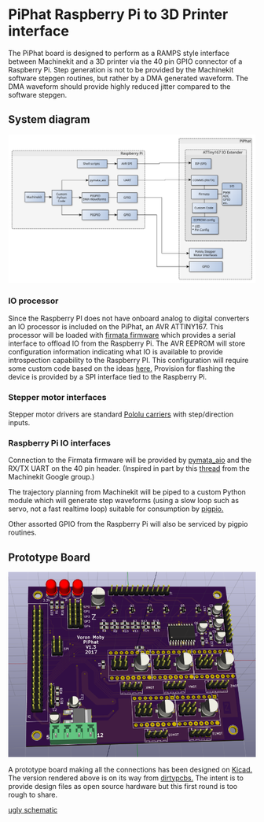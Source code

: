 # PiPhat Raspberry Pi to 3D Printer interface

The PiPhat board is designed to perform as a RAMPS style interface between Machinekit and a 3D printer via the 40 pin GPIO connector of a Raspberry Pi. Step generation is not to be provided by the Machinekit software stepgen routines, but rather by a DMA generated waveform. The DMA waveform should provide highly reduced jitter compared to the software stepgen.

## System diagram

![diagram](system_diagram/system.svg)

### IO processor

Since the Raspberry PI does not have onboard analog to digital converters an IO processor is included on the PiPhat, an AVR ATTINY167. This processor will be loaded with [firmata firmware](https://github.com/firmata/arduino) which provides a serial interface to offload IO from the Raspberry Pi. The AVR EEPROM will store configuration information indicating what IO is available to provide introspection capability to the Raspberry PI. This configuration will require some custom code based on the ideas [here.](https://arduino.stackexchange.com/questions/28971/can-you-save-data-to-eeprom-using-firmata)  Provision for flashing the device is provided by a SPI interface tied to the Raspberry Pi.

### Stepper motor interfaces

Stepper motor drivers are standard [Pololu carriers](https://www.pololu.com/category/120/stepper-motor-drivers) with step/direction inputs. 

### Raspberry Pi IO interfaces

Connection to the Firmata firmware will be provided by [pymata_aio](https://github.com/MrYsLab/pymata-aio/wiki) and the RX/TX UART on the 40 pin header. (Inspired in part by this [thread](https://groups.google.com/forum/#!searchin/machinekit/protobuf|sort:relevance/machinekit/mghEXsQ_s_U/8KuVaWzAzvoJ) from the Machinekit Google group.)

The trajectory planning from Machinekit will be piped to a custom Python module which will generate step waveforms (using a slow loop such as servo, not a fast realtime loop) suitable for consumption by [pigpio.](http://abyz.co.uk/rpi/pigpio/)

Other assorted GPIO from the Raspberry Pi will also be serviced by pigpio routines.

## Prototype Board

![pcb_render](pcb_render.png)

A prototype board making all the connections has been designed on [Kicad.](http://kicad-pcb.org/) The version rendered above is on its way from [dirtypcbs.](http://dirtypcbs.com/store/pcbs/about) The intent is to provide design files as open source hardware but this first round is too rough to share.

[ugly schematic](schematic.pdf)

